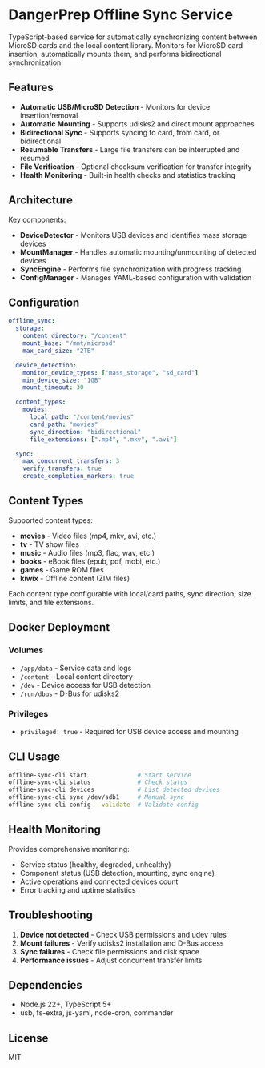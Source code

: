 # DangerPrep Offline Sync Service

TypeScript-based service for automatically synchronizing content between MicroSD cards and the local content library. Monitors for MicroSD card insertion, automatically mounts them, and performs bidirectional synchronization.

## Features

- **Automatic USB/MicroSD Detection** - Monitors for device insertion/removal
- **Automatic Mounting** - Supports udisks2 and direct mount approaches
- **Bidirectional Sync** - Supports syncing to card, from card, or bidirectional
- **Resumable Transfers** - Large file transfers can be interrupted and resumed
- **File Verification** - Optional checksum verification for transfer integrity
- **Health Monitoring** - Built-in health checks and statistics tracking

## Architecture

Key components:
- **DeviceDetector** - Monitors USB devices and identifies mass storage devices
- **MountManager** - Handles automatic mounting/unmounting of detected devices
- **SyncEngine** - Performs file synchronization with progress tracking
- **ConfigManager** - Manages YAML-based configuration with validation

## Configuration

```yaml
offline_sync:
  storage:
    content_directory: "/content"
    mount_base: "/mnt/microsd"
    max_card_size: "2TB"

  device_detection:
    monitor_device_types: ["mass_storage", "sd_card"]
    min_device_size: "1GB"
    mount_timeout: 30

  content_types:
    movies:
      local_path: "/content/movies"
      card_path: "movies"
      sync_direction: "bidirectional"
      file_extensions: [".mp4", ".mkv", ".avi"]

  sync:
    max_concurrent_transfers: 3
    verify_transfers: true
    create_completion_markers: true
```

## Content Types

Supported content types:
- **movies** - Video files (mp4, mkv, avi, etc.)
- **tv** - TV show files
- **music** - Audio files (mp3, flac, wav, etc.)
- **books** - eBook files (epub, pdf, mobi, etc.)
- **games** - Game ROM files
- **kiwix** - Offline content (ZIM files)

Each content type configurable with local/card paths, sync direction, size limits, and file extensions.

## Docker Deployment

### Volumes
- `/app/data` - Service data and logs
- `/content` - Local content directory
- `/dev` - Device access for USB detection
- `/run/dbus` - D-Bus for udisks2

### Privileges
- `privileged: true` - Required for USB device access and mounting

## CLI Usage

```bash
offline-sync-cli start              # Start service
offline-sync-cli status             # Check status
offline-sync-cli devices            # List detected devices
offline-sync-cli sync /dev/sdb1     # Manual sync
offline-sync-cli config --validate  # Validate config
```

## Health Monitoring

Provides comprehensive monitoring:
- Service status (healthy, degraded, unhealthy)
- Component status (USB detection, mounting, sync engine)
- Active operations and connected devices count
- Error tracking and uptime statistics

## Troubleshooting

1. **Device not detected** - Check USB permissions and udev rules
2. **Mount failures** - Verify udisks2 installation and D-Bus access
3. **Sync failures** - Check file permissions and disk space
4. **Performance issues** - Adjust concurrent transfer limits

## Dependencies

- Node.js 22+, TypeScript 5+
- usb, fs-extra, js-yaml, node-cron, commander

## License

MIT
